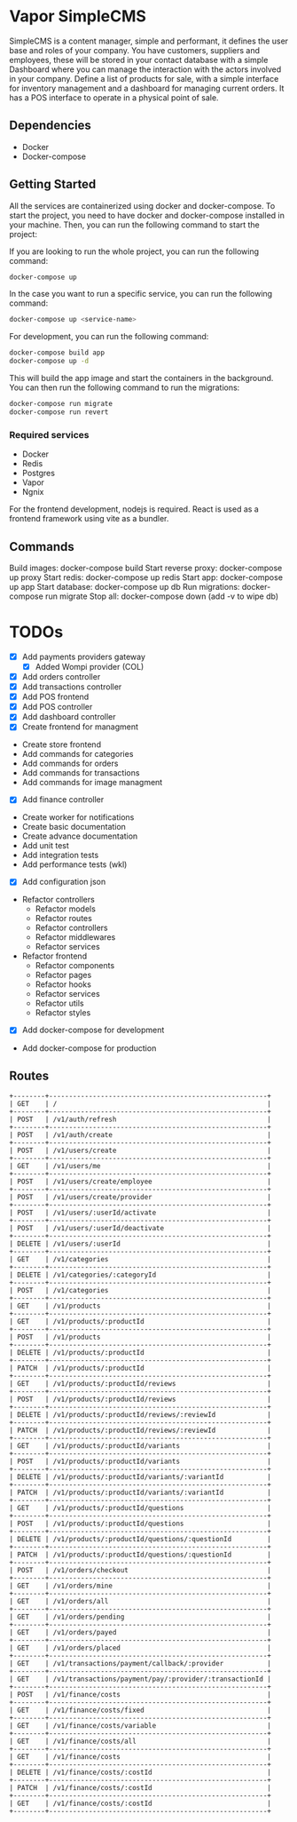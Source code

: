# Vapor SimpleCMS

SimpleCMS is a content manager, simple and performant, it defines the user base and roles of your company. You have customers, suppliers and employees, these will be stored in your contact database with a simple Dashboard where you can manage the interaction with the actors involved in your company. Define a list of products for sale, with a simple interface for inventory management and a dashboard for managing current orders. It has a POS interface to operate in a physical point of sale.

## Dependencies

- Docker
- Docker-compose

## Getting Started

All the services are containerized using docker and docker-compose. To start the project, you need to have docker and docker-compose installed in your machine. Then, you can run the following command to start the project:

If you are looking to run the whole project, you can run the following command:

```bash
docker-compose up
```

In the case you want to run a specific service, you can run the following command:

```bash
docker-compose up <service-name>
```

For development, you can run the following command:

```bash
docker-compose build app
docker-compose up -d
```

This will build the app image and start the containers in the background. You can then run the following command to run the migrations:

```bash
docker-compose run migrate
docker-compose run revert
```

### Required services

- Docker
- Redis
- Postgres
- Vapor
- Ngnix

For the frontend development, nodejs is required. React is used as a frontend framework using vite as a bundler.

## Commands

Build images: docker-compose build
Start reverse proxy: docker-compose up proxy
Start redis: docker-compose up redis
Start app: docker-compose up app
Start database: docker-compose up db
Run migrations: docker-compose run migrate
Stop all: docker-compose down (add -v to wipe db)

# TODOs

   - [X] Add payments providers gateway
      - [X] Added Wompi provider (COL)
   - [X] Add orders controller
   - [X] Add transactions controller
   - [X] Add POS frontend
   - [X] Add POS controller
   - [X] Add dashboard controller
   - [X] Create frontend for managment
   - Create store frontend
   - Add commands for categories
   - Add commands for orders
   - Add commands for transactions
   - Add commands for image managment
   - [X] Add finance controller
   - Create worker for notifications
   - Create basic documentation
   - Create advance documentation
   - Add unit test
   - Add integration tests
   - Add performance tests (wkl)
   - [X] Add configuration json
   - Refactor controllers
      - Refactor models
      - Refactor routes
      - Refactor controllers
      - Refactor middlewares
      - Refactor services
   - Refactor frontend
      - Refactor components
      - Refactor pages
      - Refactor hooks
      - Refactor services
      - Refactor utils
      - Refactor styles
   - [X] Add docker-compose for development
   - Add docker-compose for production

## Routes

```
+--------+-------------------------------------------------------+
| GET    | /                                                     |
+--------+-------------------------------------------------------+
| POST   | /v1/auth/refresh                                      |
+--------+-------------------------------------------------------+
| POST   | /v1/auth/create                                       |
+--------+-------------------------------------------------------+
| POST   | /v1/users/create                                      |
+--------+-------------------------------------------------------+
| GET    | /v1/users/me                                          |
+--------+-------------------------------------------------------+
| POST   | /v1/users/create/employee                             |
+--------+-------------------------------------------------------+
| POST   | /v1/users/create/provider                             |
+--------+-------------------------------------------------------+
| POST   | /v1/users/:userId/activate                            |
+--------+-------------------------------------------------------+
| POST   | /v1/users/:userId/deactivate                          |
+--------+-------------------------------------------------------+
| DELETE | /v1/users/:userId                                     |
+--------+-------------------------------------------------------+
| GET    | /v1/categories                                        |
+--------+-------------------------------------------------------+
| DELETE | /v1/categories/:categoryId                            |
+--------+-------------------------------------------------------+
| POST   | /v1/categories                                        |
+--------+-------------------------------------------------------+
| GET    | /v1/products                                          |
+--------+-------------------------------------------------------+
| GET    | /v1/products/:productId                               |
+--------+-------------------------------------------------------+
| POST   | /v1/products                                          |
+--------+-------------------------------------------------------+
| DELETE | /v1/products/:productId                               |
+--------+-------------------------------------------------------+
| PATCH  | /v1/products/:productId                               |
+--------+-------------------------------------------------------+
| GET    | /v1/products/:productId/reviews                       |
+--------+-------------------------------------------------------+
| POST   | /v1/products/:productId/reviews                       |
+--------+-------------------------------------------------------+
| DELETE | /v1/products/:productId/reviews/:reviewId             |
+--------+-------------------------------------------------------+
| PATCH  | /v1/products/:productId/reviews/:reviewId             |
+--------+-------------------------------------------------------+
| GET    | /v1/products/:productId/variants                      |
+--------+-------------------------------------------------------+
| POST   | /v1/products/:productId/variants                      |
+--------+-------------------------------------------------------+
| DELETE | /v1/products/:productId/variants/:variantId           |
+--------+-------------------------------------------------------+
| PATCH  | /v1/products/:productId/variants/:variantId           |
+--------+-------------------------------------------------------+
| GET    | /v1/products/:productId/questions                     |
+--------+-------------------------------------------------------+
| POST   | /v1/products/:productId/questions                     |
+--------+-------------------------------------------------------+
| DELETE | /v1/products/:productId/questions/:questionId         |
+--------+-------------------------------------------------------+
| PATCH  | /v1/products/:productId/questions/:questionId         |
+--------+-------------------------------------------------------+
| POST   | /v1/orders/checkout                                   |
+--------+-------------------------------------------------------+
| GET    | /v1/orders/mine                                       |
+--------+-------------------------------------------------------+
| GET    | /v1/orders/all                                        |
+--------+-------------------------------------------------------+
| GET    | /v1/orders/pending                                    |
+--------+-------------------------------------------------------+
| GET    | /v1/orders/payed                                      |
+--------+-------------------------------------------------------+
| GET    | /v1/orders/placed                                     |
+--------+-------------------------------------------------------+
| GET    | /v1/transactions/payment/callback/:provider           |
+--------+-------------------------------------------------------+
| GET    | /v1/transactions/payment/pay/:provider/:transactionId |
+--------+-------------------------------------------------------+
| POST   | /v1/finance/costs                                     |
+--------+-------------------------------------------------------+
| GET    | /v1/finance/costs/fixed                               |
+--------+-------------------------------------------------------+
| GET    | /v1/finance/costs/variable                            |
+--------+-------------------------------------------------------+
| GET    | /v1/finance/costs/all                                 |
+--------+-------------------------------------------------------+
| GET    | /v1/finance/costs                                     |
+--------+-------------------------------------------------------+
| DELETE | /v1/finance/costs/:costId                             |
+--------+-------------------------------------------------------+
| PATCH  | /v1/finance/costs/:costId                             |
+--------+-------------------------------------------------------+
| GET    | /v1/finance/costs/:costId                             |
+--------+-------------------------------------------------------+

```
